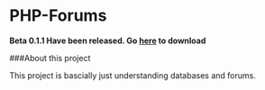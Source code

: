 # PHP-Forums
**Beta 0.1.1 Have been released. Go [here](https://github.com/Root3287/PHP-Forums/archive/Beta-0.1.1.zip) to download**

###About this project

This project is bascially just understanding databases and forums.
